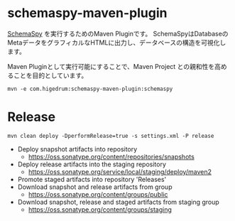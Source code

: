 # schemaspy-maven-plugin

[SchemaSpy](http://schemaspy.sourceforge.net/) を実行するためのMaven Pluginです。
SchemaSpyはDatabaseのMetaデータをグラフィカルなHTMLに出力し、データベースの構造を可視化します。

Maven Pluginとして実行可能にすることで、Maven Project との親和性を高めることを目的としています。

```
mvn -e com.higedrum:schemaspy-maven-plugin:schemaspy
```

# Release

```
mvn clean deploy -DperformRelease=true -s settings.xml -P release
```

- Deploy snapshot artifacts into repository
  - https://oss.sonatype.org/content/repositories/snapshots
- Deploy release artifacts into the staging repository
  - https://oss.sonatype.org/service/local/staging/deploy/maven2
- Promote staged artifacts into repository 'Releases'
- Download snapshot and release artifacts from group 
  - https://oss.sonatype.org/content/groups/public
- Download snapshot, release and staged artifacts from staging group  
  - https://oss.sonatype.org/content/groups/staging
